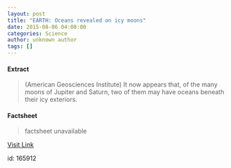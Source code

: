 ```yaml
---
layout: post
title: "EARTH: Oceans revealed on icy moons"
date: 2015-08-06 04:00:00
categories: Science
author: unknown author
tags: []
---
```



#### Extract
>(American Geosciences Institute) It now appears that, of the many moons of Jupiter and Saturn, two of them may have oceans beneath their icy exteriors.

#### Factsheet
>factsheet unavailable

[Visit Link](http://www.eurekalert.org/pub_releases/2015-08/agi-eor080615.php)

id:  165912
